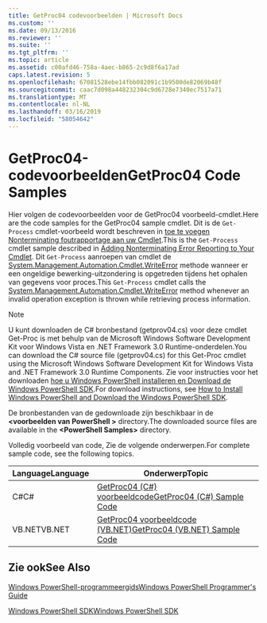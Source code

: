 ```yaml
---
title: GetProc04 codevoorbeelden | Microsoft Docs
ms.custom: ''
ms.date: 09/13/2016
ms.reviewer: ''
ms.suite: ''
ms.tgt_pltfrm: ''
ms.topic: article
ms.assetid: c00afd46-758a-4aec-b865-2c9d8f6a17ad
caps.latest.revision: 5
ms.openlocfilehash: 67081528ebe14fbb082091c1b9500de82069b48f
ms.sourcegitcommit: caac7d098a448232304c9d6728e7340ec7517a71
ms.translationtype: MT
ms.contentlocale: nl-NL
ms.lasthandoff: 03/16/2019
ms.locfileid: "58054642"
---
```

# <a name="getproc04-code-samples"></a><span data-ttu-id="d09e0-102">GetProc04-codevoorbeelden</span><span class="sxs-lookup"><span data-stu-id="d09e0-102">GetProc04 Code Samples</span></span>

<span data-ttu-id="d09e0-103">Hier volgen de codevoorbeelden voor de GetProc04 voorbeeld-cmdlet.</span><span class="sxs-lookup"><span data-stu-id="d09e0-103">Here are the code samples for the GetProc04 sample cmdlet.</span></span> <span data-ttu-id="d09e0-104">Dit is de `Get-Process` cmdlet-voorbeeld wordt beschreven in [toe te voegen Nonterminating foutrapportage aan uw Cmdlet](../cmdlet/adding-non-terminating-error-reporting-to-your-cmdlet.md).</span><span class="sxs-lookup"><span data-stu-id="d09e0-104">This is the `Get-Process` cmdlet sample described in [Adding Nonterminating Error Reporting to Your Cmdlet](../cmdlet/adding-non-terminating-error-reporting-to-your-cmdlet.md).</span></span> <span data-ttu-id="d09e0-105">Dit `Get-Process` aanroepen van cmdlet de [System.Management.Automation.Cmdlet.WriteError](/dotnet/api/System.Management.Automation.Cmdlet.WriteError) methode wanneer er een ongeldige bewerking-uitzondering is opgetreden tijdens het ophalen van gegevens voor proces.</span><span class="sxs-lookup"><span data-stu-id="d09e0-105">This `Get-Process` cmdlet calls the [System.Management.Automation.Cmdlet.WriteError](/dotnet/api/System.Management.Automation.Cmdlet.WriteError) method whenever an invalid operation exception is thrown while retrieving process information.</span></span>

> [!NOTE]
> <span data-ttu-id="d09e0-106">U kunt downloaden de C# bronbestand (getprov04.cs) voor deze cmdlet Get-Proc is met behulp van de Microsoft Windows Software Development Kit voor Windows Vista en .NET Framework 3.0 Runtime-onderdelen.</span><span class="sxs-lookup"><span data-stu-id="d09e0-106">You can download the C# source file (getprov04.cs) for this Get-Proc cmdlet using the Microsoft Windows Software Development Kit for Windows Vista and .NET Framework 3.0 Runtime Components.</span></span> <span data-ttu-id="d09e0-107">Zie voor instructies voor het downloaden [hoe u Windows PowerShell installeren en Download de Windows PowerShell SDK](/powershell/developer/installing-the-windows-powershell-sdk).</span><span class="sxs-lookup"><span data-stu-id="d09e0-107">For download instructions, see [How to Install Windows PowerShell and Download the Windows PowerShell SDK](/powershell/developer/installing-the-windows-powershell-sdk).</span></span>
>
> <span data-ttu-id="d09e0-108">De bronbestanden van de gedownloade zijn beschikbaar in de  **\<voorbeelden van PowerShell >** directory.</span><span class="sxs-lookup"><span data-stu-id="d09e0-108">The downloaded source files are available in the **\<PowerShell Samples>** directory.</span></span>

<span data-ttu-id="d09e0-109">Volledig voorbeeld van code, Zie de volgende onderwerpen.</span><span class="sxs-lookup"><span data-stu-id="d09e0-109">For complete sample code, see the following topics.</span></span>

|<span data-ttu-id="d09e0-110">Language</span><span class="sxs-lookup"><span data-stu-id="d09e0-110">Language</span></span>|<span data-ttu-id="d09e0-111">Onderwerp</span><span class="sxs-lookup"><span data-stu-id="d09e0-111">Topic</span></span>|
|--------------|-----------|
|<span data-ttu-id="d09e0-112">C#</span><span class="sxs-lookup"><span data-stu-id="d09e0-112">C#</span></span>|[<span data-ttu-id="d09e0-113">GetProc04 (C#) voorbeeldcode</span><span class="sxs-lookup"><span data-stu-id="d09e0-113">GetProc04 (C#) Sample Code</span></span>](./getproc04-csharp-sample-code.md)|
|<span data-ttu-id="d09e0-114">VB.NET</span><span class="sxs-lookup"><span data-stu-id="d09e0-114">VB.NET</span></span>|[<span data-ttu-id="d09e0-115">GetProc04 voorbeeldcode (VB.NET)</span><span class="sxs-lookup"><span data-stu-id="d09e0-115">GetProc04 (VB.NET) Sample Code</span></span>](./getproc04-vb-net-sample-code.md)|

## <a name="see-also"></a><span data-ttu-id="d09e0-116">Zie ook</span><span class="sxs-lookup"><span data-stu-id="d09e0-116">See Also</span></span>

[<span data-ttu-id="d09e0-117">Windows PowerShell-programmeergids</span><span class="sxs-lookup"><span data-stu-id="d09e0-117">Windows PowerShell Programmer's Guide</span></span>](./windows-powershell-programmer-s-guide.md)

[<span data-ttu-id="d09e0-118">Windows PowerShell SDK</span><span class="sxs-lookup"><span data-stu-id="d09e0-118">Windows PowerShell SDK</span></span>](../windows-powershell-reference.md)